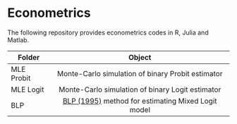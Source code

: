 # Econometrics
The following repository provides econometrics codes in R, Julia and Matlab. 


| Folder        | Object          
| ------------- |:-------------:|
| MLE Probit    | Monte-Carlo simulation of binary Probit estimator | 
| MLE Logit     | Monte-Carlo simulation of binary Logit estimator    |  
| BLP           | [BLP (1995)](https://www.google.com) method for estimating Mixed Logit model  |   

